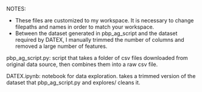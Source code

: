 NOTES: 
- These files are customized to my workspace. It is necessary to change filepaths and names in order to match your workspace.
- Between the dataset generated in pbp_ag_script and the dataset required by DATEX, I manually trimmed the number of columns and removed a large number of features.


pbp_ag_script.py: script that takes a folder of csv files downloaded from original data source, then combines them into a raw csv file.

DATEX.ipynb: notebook for data exploration. takes a trimmed version of the dataset that pbp_ag_script.py and explores/ cleans it.
